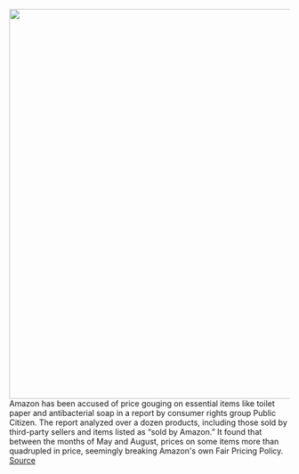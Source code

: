 <img src='https://cdn.vox-cdn.com/thumbor/v9N0vWUr6le-h6gcgRPQApD7FtM=/0x0:2040x1360/1200x800/filters:focal(857x517:1183x843)/cdn.vox-cdn.com/uploads/chorus_image/image/67388141/acastro_181114_1777_amazon_hq2_0002.0.jpg' width='700px' /><br/>
Amazon has been accused of price gouging on essential items like toilet paper and antibacterial soap in a report by consumer rights group Public Citizen. The report analyzed over a dozen products, including those sold by third-party sellers and items listed as “sold by Amazon.” It found that between the months of May and August, prices on some items more than quadrupled in price, seemingly breaking Amazon's own Fair Pricing Policy.
<a href='https://www.theverge.com/2020/9/11/21431962/public-citizen-amazon-price-gouging-coronavirus-covid-19-hand-sanitizer-masks-soap-toilet-paper'> Source <a/>